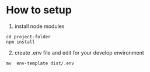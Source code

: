 # How to setup
1. install node modules
````
cd project-folder
npm install
````
2. create .env file and edit for your develop environment
````
mv  env-template dist/.env
````
